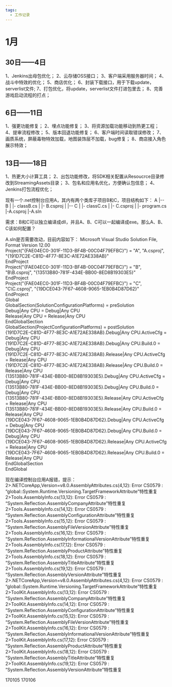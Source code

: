 ```yaml
---
tags:
  - 工作记录
---
```

# 1月
## 30日——4日
1、Jenkins出母包优化；
2、云存储OSS接口；
3、客户端采用服务器时间；
4、战斗中特效的优化；
5、商店优化；
6、封装下载接口，用于下载update，serverlist文件;
7、打包优化，将update，serverlist文件打进包里去；
8、完善游戏启动流程的打点；

## 6日——11日
1、强更功能修复；
2、埋点功能修复；
3、将资源加载功能移动到热更工程；
4、提审流程修改；
5、版本回退功能修复；
6、客户端时间读取错误修改；
7、画质系统，屏蔽毒物特效加载，地图装饰层不加载，bug修复；
8、商店接入角色展示特效；

## 13日——18日
1、热更大小计算工具；
2、出包功能修改，将SDK相关配置从Resoucrce目录修改到StreamingAssets目录；
3、包名和应用名优化，方便确认包信息；
4、Jenkins打包流程优化；


现有一个.net控制台应用A，其内有两个类库子项目B和C，项目结构如下：
A
|-- B
|     |- classB.cs
|     |- B.csproj
|
|-- C
|     |- classC.cs
|     |- C.csproj
|
|- program.cs
|-A.csproj
|-A.sln

需求：B和C可以独立编译成dll，并且A、B、C可以一起编译成exe。那么A、B、C该如何配置？

A.sln是否需要改动，目前内容如下：
Microsoft Visual Studio Solution File, Format Version 12.00  
Project("{FAE04EC0-301F-11D3-BF4B-00C04F79EFBC}") = "A", "A.csproj", "{191D7C2E-C81D-4F77-8E3C-A1E72AE338AB}"  
EndProject  
Project("{FAE04EC0-301F-11D3-BF4B-00C04F79EFBC}") = "B", "B\B.csproj", "{13513B80-781F-434E-BB00-8ED8B19303E5}"  
EndProject  
Project("{FAE04EC0-301F-11D3-BF4B-00C04F79EFBC}") = "C", "C\C.csproj", "{19DCE043-7F67-4608-9065-1EB0B4D87D62}"  
EndProject  
Global  
    GlobalSection(SolutionConfigurationPlatforms) = preSolution  
       Debug|Any CPU = Debug|Any CPU  
       Release|Any CPU = Release|Any CPU  
    EndGlobalSection  
    GlobalSection(ProjectConfigurationPlatforms) = postSolution  
       {191D7C2E-C81D-4F77-8E3C-A1E72AE338AB}.Debug|Any CPU.ActiveCfg = Debug|Any CPU  
       {191D7C2E-C81D-4F77-8E3C-A1E72AE338AB}.Debug|Any CPU.Build.0 = Debug|Any CPU  
       {191D7C2E-C81D-4F77-8E3C-A1E72AE338AB}.Release|Any CPU.ActiveCfg = Release|Any CPU  
       {191D7C2E-C81D-4F77-8E3C-A1E72AE338AB}.Release|Any CPU.Build.0 = Release|Any CPU  
       {13513B80-781F-434E-BB00-8ED8B19303E5}.Debug|Any CPU.ActiveCfg = Debug|Any CPU  
       {13513B80-781F-434E-BB00-8ED8B19303E5}.Debug|Any CPU.Build.0 = Debug|Any CPU  
       {13513B80-781F-434E-BB00-8ED8B19303E5}.Release|Any CPU.ActiveCfg = Release|Any CPU  
       {13513B80-781F-434E-BB00-8ED8B19303E5}.Release|Any CPU.Build.0 = Release|Any CPU  
       {19DCE043-7F67-4608-9065-1EB0B4D87D62}.Debug|Any CPU.ActiveCfg = Debug|Any CPU  
       {19DCE043-7F67-4608-9065-1EB0B4D87D62}.Debug|Any CPU.Build.0 = Debug|Any CPU  
       {19DCE043-7F67-4608-9065-1EB0B4D87D62}.Release|Any CPU.ActiveCfg = Release|Any CPU  
       {19DCE043-7F67-4608-9065-1EB0B4D87D62}.Release|Any CPU.Build.0 = Release|Any CPU  
    EndGlobalSection  
EndGlobal

现在编译控制台应用A报错，提示：
2>.NETCoreApp,Version=v8.0.AssemblyAttributes.cs(4,12): Error CS0579 : “global::System.Runtime.Versioning.TargetFrameworkAttribute”特性重复
2>Tools.AssemblyInfo.cs(13,12): Error CS0579 : “System.Reflection.AssemblyCompanyAttribute”特性重复
2>Tools.AssemblyInfo.cs(14,12): Error CS0579 : “System.Reflection.AssemblyConfigurationAttribute”特性重复
2>Tools.AssemblyInfo.cs(15,12): Error CS0579 : “System.Reflection.AssemblyFileVersionAttribute”特性重复
2>Tools.AssemblyInfo.cs(16,12): Error CS0579 : “System.Reflection.AssemblyInformationalVersionAttribute”特性重复
2>Tools.AssemblyInfo.cs(17,12): Error CS0579 : “System.Reflection.AssemblyProductAttribute”特性重复
2>Tools.AssemblyInfo.cs(18,12): Error CS0579 : “System.Reflection.AssemblyTitleAttribute”特性重复
2>Tools.AssemblyInfo.cs(19,12): Error CS0579 : “System.Reflection.AssemblyVersionAttribute”特性重复
2>.NETCoreApp,Version=v8.0.AssemblyAttributes.cs(4,12): Error CS0579 : “global::System.Runtime.Versioning.TargetFrameworkAttribute”特性重复
2>ToolKit.AssemblyInfo.cs(13,12): Error CS0579 : “System.Reflection.AssemblyCompanyAttribute”特性重复
2>ToolKit.AssemblyInfo.cs(14,12): Error CS0579 : “System.Reflection.AssemblyConfigurationAttribute”特性重复
2>ToolKit.AssemblyInfo.cs(15,12): Error CS0579 : “System.Reflection.AssemblyFileVersionAttribute”特性重复
2>ToolKit.AssemblyInfo.cs(16,12): Error CS0579 : “System.Reflection.AssemblyInformationalVersionAttribute”特性重复
2>ToolKit.AssemblyInfo.cs(17,12): Error CS0579 : “System.Reflection.AssemblyProductAttribute”特性重复
2>ToolKit.AssemblyInfo.cs(18,12): Error CS0579 : “System.Reflection.AssemblyTitleAttribute”特性重复
2>ToolKit.AssemblyInfo.cs(19,12): Error CS0579 : “System.Reflection.AssemblyVersionAttribute”特性重复

170105
170106